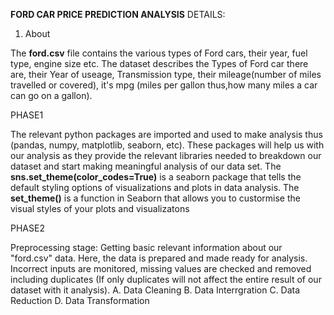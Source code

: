 **FORD CAR PRICE PREDICTION ANALYSIS**
DETAILS:
1. About


The **ford.csv** file contains the various types of Ford cars, their year, fuel type, engine size etc.
The dataset describes the Types of Ford car there are, their Year of useage, Transmission type, their mileage(number of miles travelled or covered), it's mpg (miles per gallon thus,how many miles a car can go on a gallon).

PHASE1

The relevant python packages are imported and used to make analysis thus (pandas, numpy, matplotlib, seaborn, etc). These packages will help us with our analysis as they provide the relevant libraries needed to breakdown our dataset and start making meaningful analysis of our data set.
The **sns.set_theme(color_codes=True)** is a seaborn package that tells the default styling options of visualizations and plots in data analysis.
The **set_theme()** is a function in Seaborn that allows you to custormise the visual styles of your plots and visualizatons 


PHASE2

Preprocessing stage: Getting basic relevant information about our "ford.csv" data. 
Here, the data is prepared and made ready for analysis. Incorrect inputs are monitored, missing values are checked and removed including duplicates (If only duplicates will not affect the entire result of our dataset with it analysis).
A. Data Cleaning
B. Data Interrgration
C. Data Reduction
D. Data Transformation
